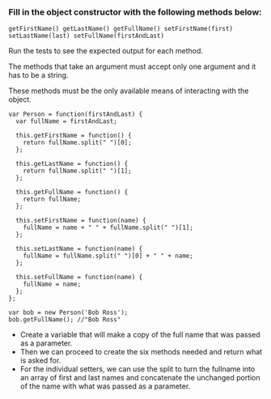 ### Fill in the object constructor with the following methods below:

```
getFirstName() getLastName() getFullName() setFirstName(first) setLastName(last) setFullName(firstAndLast)
```
Run the tests to see the expected output for each method.

The methods that take an argument must accept only one argument and it has to be a string.

These methods must be the only available means of interacting with the object.
```
var Person = function(firstAndLast) {
  var fullName = firstAndLast;

  this.getFirstName = function() {
    return fullName.split(" ")[0];
  };

  this.getLastName = function() {
    return fullName.split(" ")[1];
  };

  this.getFullName = function() {
    return fullName;
  };

  this.setFirstName = function(name) {
    fullName = name + " " + fullName.split(" ")[1];
  };

  this.setLastName = function(name) {
    fullName = fullName.split(" ")[0] + " " + name;
  };

  this.setFullName = function(name) {
    fullName = name;
  };
};

var bob = new Person('Bob Ross');
bob.getFullName(); //"Bob Ross"
```
* Create a variable that will make a copy of the full name that was passed as a parameter.
* Then we can proceed to create the six methods needed and return what is asked for.
* For the individual setters, we can use the split to turn the fullname into an array of first and last names and concatenate the unchanged portion of the name with what was passed as a parameter.